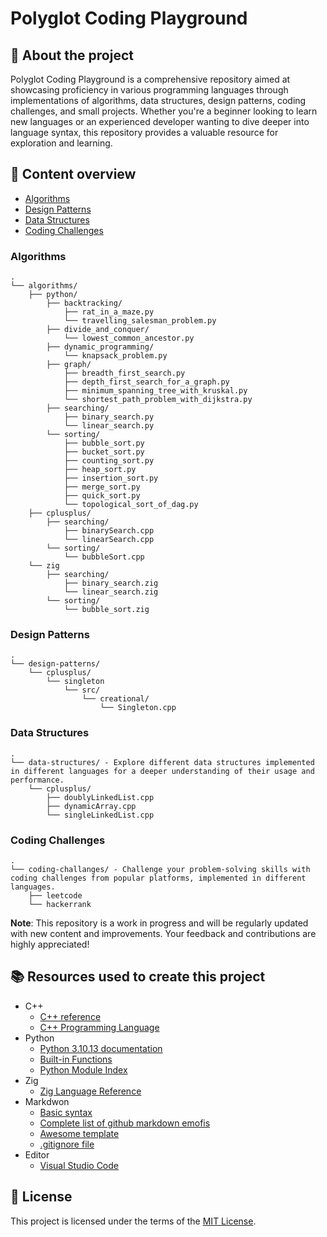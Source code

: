 # Polyglot Coding Playground

## :newspaper: About the project

Polyglot Coding Playground is a comprehensive repository aimed at showcasing proficiency in various programming languages through implementations of algorithms, data structures, design patterns, coding challenges, and small projects. Whether you're a beginner looking to learn new languages or an experienced developer wanting to dive deeper into language syntax, this repository provides a valuable resource for exploration and learning.

## :notebook: Content overview

- [Algorithms](#algorithms)
- [Design Patterns](#design-patterns)
- [Data Structures](#data-structures)
- [Coding Challenges](#coding-challenges)

### Algorithms

    .
    └── algorithms/
        ├── python/
            ├── backtracking/
                ├── rat_in_a_maze.py
                └── travelling_salesman_problem.py
            ├── divide_and_conquer/
                └── lowest_common_ancestor.py
            ├── dynamic_programming/
                └── knapsack_problem.py
            ├── graph/
                ├── breadth_first_search.py
                ├── depth_first_search_for_a_graph.py
                ├── minimum_spanning_tree_with_kruskal.py
                └── shortest_path_problem_with_dijkstra.py
            ├── searching/
                ├── binary_search.py
                └── linear_search.py
            └── sorting/
                ├── bubble_sort.py
                ├── bucket_sort.py
                ├── counting_sort.py
                ├── heap_sort.py
                ├── insertion_sort.py
                ├── merge_sort.py
                ├── quick_sort.py
                └── topological_sort_of_dag.py
        ├── cplusplus/
		    ├── searching/
                ├── binarySearch.cpp
                └── linearSearch.cpp
            └── sorting/
                └── bubbleSort.cpp
		└── zig
		    ├── searching/
                ├── binary_search.zig
                └── linear_search.zig
            └── sorting/
                └── bubble_sort.zig

### Design Patterns

    .
    └── design-patterns/
        └── cplusplus/
			└── singleton
				└── src/
					└── creational/
						└── Singleton.cpp

### Data Structures

    .
    └── data-structures/ - Explore different data structures implemented in different languages for a deeper understanding of their usage and performance.
        └── cplusplus/
            ├── doublyLinkedList.cpp
            ├── dynamicArray.cpp
            └── singleLinkedList.cpp

### Coding Challenges

    .
    └── coding-challanges/ - Challenge your problem-solving skills with coding challenges from popular platforms, implemented in different languages.
        ├── leetcode
        └── hackerrank

**Note**: This repository is a work in progress and will be regularly updated with new content and improvements. Your feedback and contributions are highly appreciated!

## :books: Resources used to create this project

* C++
  * [C++ reference](https://en.cppreference.com/w/)
  * [C++ Programming Language](https://devdocs.io/cpp/)
* Python
  * [Python 3.10.13 documentation](https://docs.python.org/3.10/)
  * [Built-in Functions](https://docs.python.org/3.10/library/functions.html)
  * [Python Module Index](https://docs.python.org/3.10/py-modindex.html)
* Zig
  * [Zig Language Reference](https://ziglang.org/documentation/0.12.0/)
* Markdwon
  * [Basic syntax](https://www.markdownguide.org/basic-syntax/)
  * [Complete list of github markdown emofis](https://dev.to/nikolab/complete-list-of-github-markdown-emoji-markup-5aia)
  * [Awesome template](http://github.com/Human-Activity-Recognition/blob/main/README.md)
  * [.gitignore file](https://git-scm.com/docs/gitignore)
* Editor
  * [Visual Studio Code](https://code.visualstudio.com/)

## :bookmark: License

This project is licensed under the terms of the [MIT License](LICENSE).
